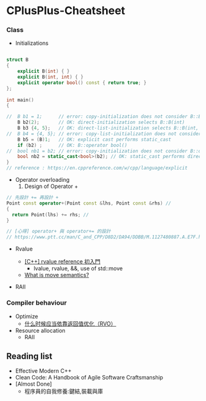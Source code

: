 # CPlusPlus-Cheatsheet


### Class

- Initializations
```c++

struct B
{
    explicit B(int) { }
    explicit B(int, int) { }
    explicit operator bool() const { return true; }
};
 
int main()
{

//  B b1 = 1;      // error: copy-initialization does not consider B::B(int)
    B b2(2);       // OK: direct-initialization selects B::B(int)
    B b3 {4, 5};   // OK: direct-list-initialization selects B::B(int, int)
//  B b4 = {4, 5}; // error: copy-list-initialization does not consider B::B(int,int)
    B b5 = (B)1;   // OK: explicit cast performs static_cast
    if (b2) ;      // OK: B::operator bool()
//  bool nb1 = b2; // error: copy-initialization does not consider B::operator bool()
    bool nb2 = static_cast<bool>(b2); // OK: static_cast performs direct-initialization
}
// reference : https://en.cppreference.com/w/cpp/language/explicit
```

- Operator overloading
    1. Design of Operator + 
``` c++
// 先設計 += 再設計 +
Point const operator+(Point const &lhs, Point const &rhs) // 
{
  return Point(lhs) += rhs; // 
}

// [心得] operator+ 與 operator+= 的設計
// https://www.ptt.cc/man/C_and_CPP/D8D2/DA94/DDBB/M.1127480887.A.E7F.html
```

- Rvalue
    - [\[C++\] rvalue reference 初入門](https://shininglionking.blogspot.com/2013/06/c-rvalue-reference.html)
        - lvalue, rvalue, &&, use of std::move
    - [What is move semantics?](https://stackoverflow.com/questions/3106110/what-is-move-semantics)

- RAII

### Compiler behaviour
- Optimize
    - [什么时候应当依靠返回值优化（RVO）](https://www.zhihu.com/question/27000013)
- Resource allocation
    - RAII


## Reading list
- Effective Modern C++
- Clean Code: A Handbook of Agile Software Craftsmanship
- \[Almost Done\]
    - 程序員的自我修養:鍵結,裝載與庫

